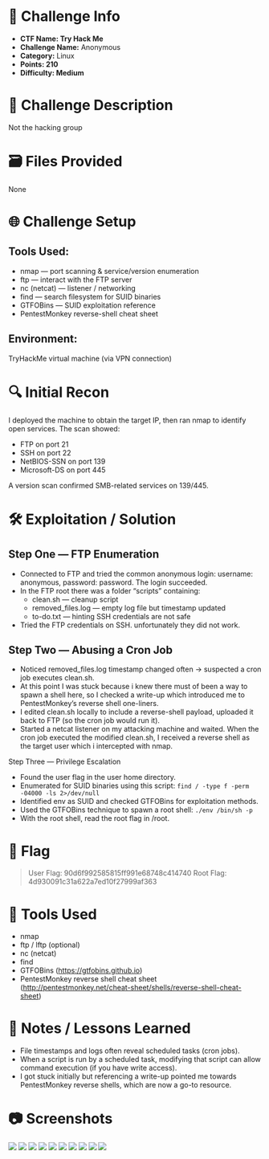 # 📌 Challenge Info

- **CTF Name: Try Hack Me**
- **Challenge Name:** Anonymous
- **Category:** Linux
- **Points: 210**
- **Difficulty: Medium**

# 🧠 Challenge Description

Not the hacking group

# 🗃️ Files Provided

None

# 🌐 Challenge Setup

## Tools Used:
- nmap — port scanning & service/version enumeration
- ftp — interact with the FTP server
- nc (netcat) — listener / networking
- find — search filesystem for SUID binaries
- GTFOBins — SUID exploitation reference
- PentestMonkey reverse-shell cheat sheet

## Environment:
TryHackMe virtual machine (via VPN connection)

# 🔍 Initial Recon

I deployed the machine to obtain the target IP, then ran nmap to identify open services. The scan showed:

- FTP on port 21
- SSH on port 22
- NetBIOS-SSN on port 139
- Microsoft-DS on port 445

A version scan confirmed SMB-related services on 139/445. 


# 🛠️ Exploitation / Solution

## Step One — FTP Enumeration
- Connected to FTP and tried the common anonymous login: username: anonymous, password: password. The login succeeded.
- In the FTP root there was a folder “scripts” containing:
  - clean.sh — cleanup script
  - removed_files.log — empty log file but timestamp updated
  - to-do.txt — hinting SSH credentials are not safe
- Tried the FTP credentials on SSH. unfortunately they did not work.

## Step Two — Abusing a Cron Job

- Noticed removed_files.log timestamp changed often → suspected a cron job executes clean.sh.
- At this point I was stuck because i knew there must of been a way to spawn a shell here, so I checked a write-up which introduced me to PentestMonkey’s reverse shell one-liners.
- I edited clean.sh locally to include a reverse-shell payload, uploaded it back to FTP (so the cron job would run it).
- Started a netcat listener on my attacking machine and waited. When the cron job executed the modified clean.sh, I received a reverse shell as the target user which i intercepted with nmap.

Step Three — Privilege Escalation
- Found the user flag in the user home directory.
- Enumerated for SUID binaries using this script: `find / -type f -perm -04000 -ls 2>/dev/null`
- Identified env as SUID and checked GTFOBins for exploitation methods.
- Used the GTFOBins technique to spawn a root shell: `./env /bin/sh -p`
- With the root shell, read the root flag in /root.

# 🏴 Flag

> User Flag: 90d6f992585815ff991e68748c414740
> Root Flag: 4d930091c31a622a7ed10f27999af363

# 🧪 Tools Used

- nmap
- ftp / lftp (optional)
- nc (netcat)
- find
- GTFOBins (https://gtfobins.github.io)
- PentestMonkey reverse shell cheat sheet (http://pentestmonkey.net/cheat-sheet/shells/reverse-shell-cheat-sheet)

# 📝 Notes / Lessons Learned

- File timestamps and logs often reveal scheduled tasks (cron jobs).
- When a script is run by a scheduled task, modifying that script can allow command execution (if you have write access).
- I got stuck initially but referencing a write-up pointed me towards PentestMonkey reverse shells, which are now a go-to resource.

# 📷 Screenshots

<img src="https://github.com/KieranPritchard/CTF-Write-Ups/blob/main/TryHackMe/Anonymous/Anoymous_Screenshot_1.png">
<img src="https://github.com/KieranPritchard/CTF-Write-Ups/blob/main/TryHackMe/Anonymous/Anoymous_Screenshot_2.png">
<img src="https://github.com/KieranPritchard/CTF-Write-Ups/blob/main/TryHackMe/Anonymous/Anoymous_Screenshot_3.png">
<img src="https://github.com/KieranPritchard/CTF-Write-Ups/blob/main/TryHackMe/Anonymous/Anoymous_Screenshot_4.png">
<img src="https://github.com/KieranPritchard/CTF-Write-Ups/blob/main/TryHackMe/Anonymous/Anoymous_Screenshot_5.png">
<img src="https://github.com/KieranPritchard/CTF-Write-Ups/blob/main/TryHackMe/Anonymous/Anoymous_Screenshot_6.png">
<img src="https://github.com/KieranPritchard/CTF-Write-Ups/blob/main/TryHackMe/Anonymous/Anoymous_Screenshot_7.png">
<img src="https://github.com/KieranPritchard/CTF-Write-Ups/blob/main/TryHackMe/Anonymous/Anoymous_Screenshot_8.png">
<img src="https://github.com/KieranPritchard/CTF-Write-Ups/blob/main/TryHackMe/Anonymous/Anoymous_Screenshot_9.png">
<img src="https://github.com/KieranPritchard/CTF-Write-Ups/blob/main/TryHackMe/Anonymous/Anoymous_Screenshot_10.png">
